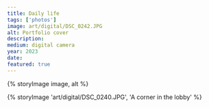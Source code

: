 ```yaml
---
title: Daily life
tags: ['photos']
image: art/digital/DSC_0242.JPG
alt: Portfolio cover
description: 
medium: digital camera
year: 2023
date: 
featured: true
---
```

{% storyImage image, alt %}

{% storyImage 'art/digital/DSC_0240.JPG', 'A corner in the lobby' %}

